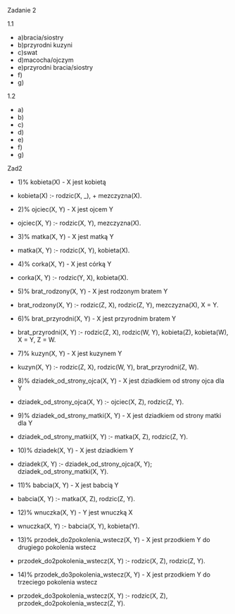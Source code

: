 Zadanie 2

1.1
- a)bracia/siostry
- b)przyrodni kuzyni
- c)swat
- d)macocha/ojczym
- e)przyrodni bracia/siostry
- f)
- g)

1.2
- a)
- b)
- c)
- d)
- e)
- f)
- g)


Zad2
- 1)% kobieta(X) - X jest kobietą
- kobieta(X) :- rodzic(X, _), \+ mezczyzna(X).
- 2)% ojciec(X, Y) - X jest ojcem Y
- ojciec(X, Y) :- rodzic(X, Y), mezczyzna(X).
- 3)% matka(X, Y) - X jest matką Y
- matka(X, Y) :- rodzic(X, Y), kobieta(X).

- 4)% corka(X, Y) - X jest córką Y
- corka(X, Y) :- rodzic(Y, X), kobieta(X).

- 5)% brat_rodzony(X, Y) - X jest rodzonym bratem Y
- brat_rodzony(X, Y) :- rodzic(Z, X), rodzic(Z, Y), mezczyzna(X), X \= Y.

- 6)% brat_przyrodni(X, Y) - X jest przyrodnim bratem Y
- brat_przyrodni(X, Y) :- rodzic(Z, X), rodzic(W, Y), kobieta(Z), kobieta(W), X \= Y, Z \= W.

- 7)% kuzyn(X, Y) - X jest kuzynem Y
- kuzyn(X, Y) :- rodzic(Z, X), rodzic(W, Y), brat_przyrodni(Z, W).

- 8)% dziadek_od_strony_ojca(X, Y) - X jest dziadkiem od strony ojca dla Y
- dziadek_od_strony_ojca(X, Y) :- ojciec(X, Z), rodzic(Z, Y).

- 9)% dziadek_od_strony_matki(X, Y) - X jest dziadkiem od strony matki dla Y
- dziadek_od_strony_matki(X, Y) :- matka(X, Z), rodzic(Z, Y).

- 10)% dziadek(X, Y) - X jest dziadkiem Y
- dziadek(X, Y) :- dziadek_od_strony_ojca(X, Y); dziadek_od_strony_matki(X, Y).

- 11)% babcia(X, Y) - X jest babcią Y
- babcia(X, Y) :- matka(X, Z), rodzic(Z, Y).

- 12)% wnuczka(X, Y) - Y jest wnuczką X
- wnuczka(X, Y) :- babcia(X, Y), kobieta(Y).

- 13)% przodek_do2pokolenia_wstecz(X, Y) - X jest przodkiem Y do drugiego pokolenia wstecz
- przodek_do2pokolenia_wstecz(X, Y) :- rodzic(X, Z), rodzic(Z, Y).

- 14)% przodek_do3pokolenia_wstecz(X, Y) - X jest przodkiem Y do trzeciego pokolenia wstecz
- przodek_do3pokolenia_wstecz(X, Y) :- rodzic(X, Z), przodek_do2pokolenia_wstecz(Z, Y).
